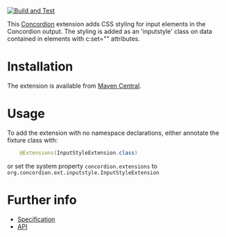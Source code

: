 [![Build and Test](https://github.com/concordion/concordion-input-style-extension/actions/workflows/ci.yml/badge.svg)](https://github.com/concordion/concordion-input-style-extension/actions/workflows/ci.yml)

This [Concordion](http://www.concordion.org) extension adds CSS styling for input elements in the Concordion output. The styling is added as an 'inputstyle' class on data contained in elements with c:set="" attributes.

# Installation
The extension is available from [Maven Central](http://search.maven.org/#artifactdetails%7Corg.concordion%7Cconcordion-input-style-extension%7C0.1%7Cjar).</a>

# Usage

To add the extension with no namespace declarations, either annotate the fixture class with:

```java
    @Extensions(InputStyleExtension.class)
```

or set the system property `concordion.extensions` to `org.concordion.ext.inputstyle.InputStyleExtension`

# Further info

* [Specification](http://concordion.github.io/concordion-input-style-extension/spec/spec/concordion/ext/inputstyle/InputStyle.html)
* [API](http://concordion.github.io/concordion-input-style-extension/api/index.html)
